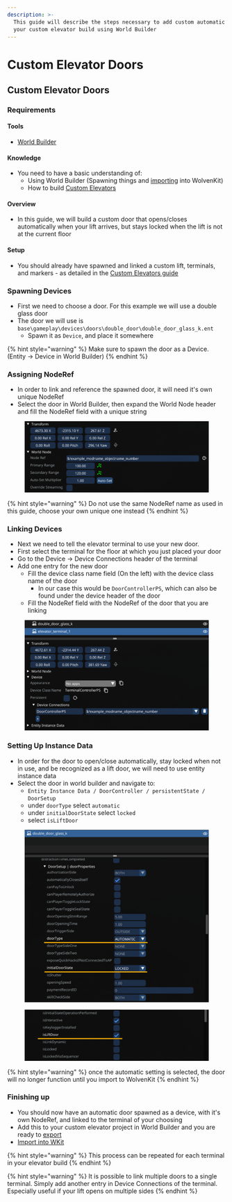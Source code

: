 ```yaml
---
description: >-
  This guide will describe the steps necessary to add custom automatic doors to
  your custom elevator build using World Builder
---
```


# Custom Elevator Doors

## Custom Elevator Doors

### Requirements

#### Tools

* [World Builder](https://github.com/justarandomguyintheinternet/CP77_entSpawner/releases)

#### Knowledge

* You need to have a basic understanding of:
  * Using World Builder (Spawning things and [importing](https://wiki.redmodding.org/cyberpunk-2077-modding/modding-guides/world-editing/object-spawner/exporting-from-object-spawner) into WolvenKit)
  * How to build [Custom Elevators](https://wiki.redmodding.org/cyberpunk-2077-modding/modding-guides/world-editing/devices/custom-elevators)

#### Overview

* In this guide, we will build a custom door that opens/closes automatically when your lift arrives, but stays locked when the lift is not at the current floor

#### Setup

* You should already have spawned and linked a custom lift, terminals, and markers - as detailed in the [Custom Elevators guide](https://wiki.redmodding.org/cyberpunk-2077-modding/modding-guides/world-editing/devices/custom-elevators)

### Spawning Devices

* First we need to choose a door. For this example we will use a double glass door
* The door we will use is `base\gameplay\devices\doors\double_door\double_door_glass_k.ent`
  * Spawn it as `Device`, and place it somewhere

{% hint style="warning" %}
Make sure to spawn the door as a Device. (Entity -> Device in World Builder)
{% endhint %}

### Assigning NodeRef

* In order to link and reference the spawned door, it will need it's own unique NodeRef
* Select the door in World Builder, then expand the World Node header and fill the NodeRef field with a unique string

<figure><img src="../../../.gitbook/assets/NodeRef_example.png" alt=""><figcaption></figcaption></figure>

{% hint style="warning" %}
Do not use the same NodeRef name as used in this guide, choose your own unique one instead
{% endhint %}

### Linking Devices

* Next we need to tell the elevator terminal to use your new door.&#x20;
* First select the terminal for the floor at which you just placed your door
* Go to the Device -> Device Connections header of the terminal
* Add one entry for the new door
  * Fill the device class name field (On the left) with the device class name of the door
    * In our case this would be `DoorControllerPS`, which can also be found under the device header of the door
  * Fill the NodeRef field with the NodeRef of the door that you are linking

<figure><img src="../../../.gitbook/assets/DeviceLinking_example.png" alt=""><figcaption></figcaption></figure>

### Setting Up Instance Data

* In order for the door to open/close automatically, stay locked when not in use, and be recognized as a lift door, we will need to use entity instance data
* Select the door in world builder and navigate to:
  * `Entity Instance Data / DoorController / persistentState / DoorSetup`
  * under `doorType` select `automatic`
  * under `initialDoorState` select `locked`
  * select `isLiftDoor`

<figure><img src="../../../.gitbook/assets/InstanceData_example_1.png" alt=""><figcaption></figcaption></figure>

<figure><img src="../../../.gitbook/assets/InstanceData_example_2.png" alt=""><figcaption></figcaption></figure>

{% hint style="warning" %}
once the automatic setting is selected, the door will no longer function until you import to WolvenKit
{% endhint %}

### Finishing up

* You should now have an automatic door spawned as a device, with it's own NodeRef, and linked to the terminal of your choosing
* Add this to your custom elevator project in World Builder and you are ready to [export](https://wiki.redmodding.org/cyberpunk-2077-modding/modding-guides/world-editing/object-spawner/exporting-from-object-spawner)
* [Import into WKit](https://wiki.redmodding.org/cyberpunk-2077-modding/modding-guides/world-editing/object-spawner/exporting-from-object-spawner)

{% hint style="warning" %}
This process can be repeated for each terminal in your elevator build
{% endhint %}

{% hint style="warning" %}
It is possible to link multiple doors to a single terminal. Simply add another entry in Device Connections of the terminal. Especially useful if your lift opens on multiple sides
{% endhint %}
